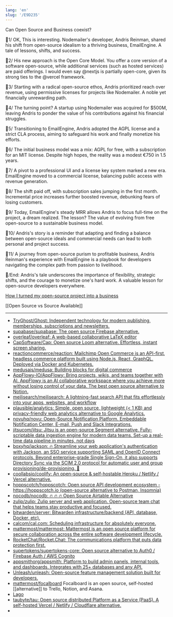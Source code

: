 ```yaml
---
lang: 'en'
slug: '/E9D235'
---
```


Can Open Source and Business coexist?

🧵1/ OK, This is interesting. Nodemailer's developer, Andris Reinman, shared his shift from open-source idealism to a thriving business, EmailEngine. A tale of lessons, shifts, and success.

🧵2/ His new approach is the Open Core Model. You offer a core version of a software open-source, while additional services (such as hosted services) are paid offerings. I would even say @nextjs is partially open-core, given its strong ties to the @vercel framework.

🧵3/ Starting with a radical open-source ethos, Andris prioritized reach over revenue, using permissive licenses for projects like Nodemailer. A noble yet financially unrewarding path.

🧵4/ The turning point? A startup using Nodemailer was acquired for $500M, leaving Andris to ponder the value of his contributions against his financial struggles.

🧵5/ Transitioning to EmailEngine, Andris adopted the AGPL license and a strict CLA process, aiming to safeguard his work and finally monetize his efforts.

🧵6/ The initial business model was a mix: AGPL for free, with a subscription for an MIT license. Despite high hopes, the reality was a modest €750 in 1.5 years.

🧵7/ A pivot to a professional UI and a license key system marked a new era. EmailEngine moved to a commercial license, balancing public access with revenue generation.

🧵8/ The shift paid off, with subscription sales jumping in the first month. Incremental price increases further boosted revenue, debunking fears of losing customers.

🧵9/ Today, EmailEngine's steady MRR allows Andris to focus full-time on the project, a dream realized. The lesson? The value of evolving from free open-source to a sustainable business model.

🧵10/ Andris's story is a reminder that adapting and finding a balance between open-source ideals and commercial needs can lead to both personal and project success.

🧵11/ A journey from open-source purism to profitable business, Andris Reinman's experience with EmailEngine is a playbook for developers navigating the complex path from passion to livelihood.

🧵/End: Andris's tale underscores the importance of flexibility, strategic shifts, and the courage to monetize one's hard work. A valuable lesson for open-source developers everywhere.

[How I turned my open-source project into a business](https://docs.emailengine.app/how-i-turned-my-open-source-project-into/)

[[Open Source vs Source Available]]

---

- [TryGhost/Ghost: Independent technology for modern publishing, memberships, subscriptions and newsletters.](https://github.com/tryghost/ghost)
- [supabase/supabase: The open source Firebase alternative.](https://github.com/supabase/supabase)
- [overleaf/overleaf: A web-based collaborative LaTeX editor](https://github.com/overleaf/overleaf)
- [CapSoftware/Cap: Open source Loom alternative. Effortless, instant screen sharing.](https://github.com/CapSoftware/Cap)
- [reactioncommerce/reaction: Mailchimp Open Commerce is an API-first, headless commerce platform built using Node.js, React, GraphQL. Deployed via Docker and Kubernetes.](https://github.com/reactioncommerce/reaction/)
- [medusajs/medusa: Building blocks for digital commerce](https://github.com/medusajs/medusa)
- [AppFlowy-IO/AppFlowy: Bring projects, wikis, and teams together with AI. AppFlowy is an AI collaborative workspace where you achieve more without losing control of your data. The best open source alternative to Notion.](https://github.com/AppFlowy-IO/appflowy)
- [meilisearch/meilisearch: A lightning-fast search API that fits effortlessly into your apps, websites, and workflow](https://github.com/meilisearch/meilisearch)
- [plausible/analytics: Simple, open source, lightweight (< 1 KB) and privacy-friendly web analytics alternative to Google Analytics.](https://github.com/plausible/analytics)
- [novuhq/novu: Open-Source Notification Platform. Embeddable Notification Center, E-mail, Push and Slack Integrations.](https://github.com/novuhq/novu)
- [jitsucom/jitsu: Jitsu is an open-source Segment alternative. Fully-scriptable data ingestion engine for modern data teams. Set-up a real-time data pipeline in minutes, not days](https://github.com/jitsucom/jitsu)
- [boxyhq/jackson: 🔥 Streamline your web application's authentication with Jackson, an SSO service supporting SAML and OpenID Connect protocols. Beyond enterprise-grade Single Sign-On, it also supports Directory Sync via the SCIM 2.0 protocol for automatic user and group provisioning/de-provisioning. 🤩](https://github.com/boxyhq/jackson)
- [coollabsio/coolify: An open-source & self-hostable Heroku / Netlify / Vercel alternative.](https://github.com/coollabsio/coolify)
- [hoppscotch/hoppscotch: Open source API development ecosystem - https://hoppscotch.io (open-source alternative to Postman, Insomnia)](https://github.com/hoppscotch/hoppscotch)
- [nocodb/nocodb: 🔥 🔥 🔥 Open Source Airtable Alternative](https://github.com/nocodb/nocodb)
- [zulip/zulip: Zulip server and web application. Open-source team chat that helps teams stay productive and focused.](https://github.com/zulip/zulip)
- [bitwarden/server: Bitwarden infrastructure/backend (API, database, Docker, etc).](https://github.com/bitwarden/server)
- [calcom/cal.com: Scheduling infrastructure for absolutely everyone.](https://github.com/calcom/cal.com)
- [mattermost/mattermost: Mattermost is an open source platform for secure collaboration across the entire software development lifecycle.](https://github.com/mattermost/mattermost)
- [RocketChat/Rocket.Chat: The communications platform that puts data protection first.](https://github.com/RocketChat/Rocket.Chat)
- [supertokens/supertokens-core: Open source alternative to Auth0 / Firebase Auth / AWS Cognito](https://github.com/supertokens/supertokens-core)
- [appsmithorg/appsmith: Platform to build admin panels, internal tools, and dashboards. Integrates with 25+ databases and any API.](https://github.com/appsmithorg/appsmith)
- [Unleash/unleash: Open-source feature management solution built for developers.](https://github.com/Unleash/unleash/)
- [mattermost/focalboard](https://github.com/mattermost/focalboard) Focalboard is an open source, self-hosted [[alternative]] to Trello, Notion, and Asana.
- [Lago](https://github.com/getlago)
- [taubyte/tau: Open source distributed Platform as a Service (PaaS). A self-hosted Vercel / Netlify / Cloudflare alternative.](https://github.com/taubyte/tau)
-
